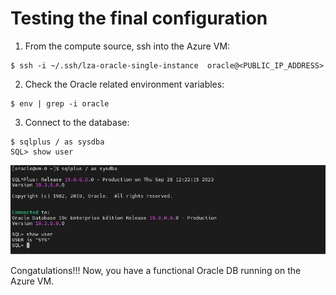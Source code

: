 # Testing the final configuration


1. From the compute source, ssh into the Azure VM:
```
$ ssh -i ~/.ssh/lza-oracle-single-instance  oracle@<PUBLIC_IP_ADDRESS>
```

2. Check the Oracle related environment variables:
```
$ env | grep -i oracle
```

3. Connect to the database:
```
$ sqlplus / as sysdba
SQL> show user
```

<img src="../media/test.jpg" />


Congatulations!!! Now, you have a functional Oracle DB running on the Azure VM.
